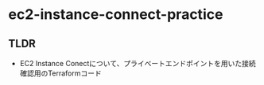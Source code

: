 # ec2-instance-connect-practice

## TLDR
- EC2 Instance Conectについて、プライベートエンドポイントを用いた接続確認用のTerraformコード
